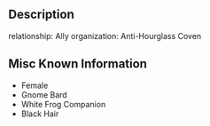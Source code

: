 ## Description

relationship: Ally
organization: Anti-Hourglass Coven

## Misc Known Information

- Female
- Gnome Bard
- White Frog Companion
- Black Hair

